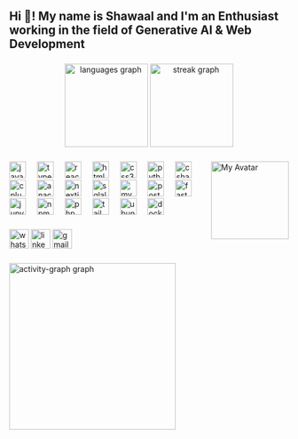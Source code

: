 <h2 align="left">Hi 👋! My name is Shawaal and I'm an Enthusiast working in the field of Generative AI & Web Development</h2>

###

<div align="center">
  <img src="https://github-readme-stats.vercel.app/api/top-langs?username=Shawaal-Nadeem&locale=en&hide_title=false&layout=compact&card_width=320&langs_count=5&theme=dracula&hide_border=false&order=2" height="150" alt="languages graph"  />
  <img src="https://streak-stats.demolab.com?user=Shawaal-Nadeem&locale=en&mode=daily&theme=dracula&hide_border=false&border_radius=5&order=3" height="150" alt="streak graph"  />
</div>

###

<img align="right" src="https://github.com/Shawaal-Nadeem/Shawaal-Nadeem/assets/110089331/8449d20b-8969-412c-a633-f96054f075d3" alt="My Avatar" height="140" />

###

<div align="left">
<a href="https://www.javascript.com/" style="text-decoration: none;">
  <img src="https://cdn.jsdelivr.net/gh/devicons/devicon/icons/javascript/javascript-original.svg" height="30" alt="javascript logo" />
</a>
<img width="12" />
<a href="https://www.typescriptlang.org/" style="text-decoration: none;">
  <img src="https://cdn.jsdelivr.net/gh/devicons/devicon/icons/typescript/typescript-original.svg" height="30" alt="typescript logo" />
</a>
<img width="12" />
<a href="https://reactjs.org/" style="text-decoration: none;">
  <img src="https://cdn.jsdelivr.net/gh/devicons/devicon/icons/react/react-original.svg" height="30" alt="react logo" />
</a>
<img width="12" />
<a href="https://html.spec.whatwg.org/" style="text-decoration: none;">
  <img src="https://cdn.jsdelivr.net/gh/devicons/devicon/icons/html5/html5-original.svg" height="30" alt="html5 logo" />
</a>
<img width="12" />
<a href="https://www.w3.org/Style/CSS/Overview.en.html" style="text-decoration: none;">
  <img src="https://cdn.jsdelivr.net/gh/devicons/devicon/icons/css3/css3-original.svg" height="30" alt="css3 logo" />
</a>
<img width="12" />
<a href="https://www.python.org/" style="text-decoration: none;">
  <img src="https://cdn.jsdelivr.net/gh/devicons/devicon/icons/python/python-original.svg" height="30" alt="python logo" />
</a>
<img width="12" />
<a href="https://docs.microsoft.com/en-us/dotnet/csharp/" style="text-decoration: none;">
  <img src="https://cdn.jsdelivr.net/gh/devicons/devicon/icons/csharp/csharp-original.svg" height="30" alt="csharp logo" />
</a>
<img width="12" />
<a href="https://isocpp.org/" style="text-decoration: none;">
  <img src="https://cdn.jsdelivr.net/gh/devicons/devicon/icons/cplusplus/cplusplus-original.svg" height="30" alt="cplusplus logo" />
</a>
<img width="12" />
<a href="https://www.anaconda.com/" style="text-decoration: none;">
  <img src="https://cdn.jsdelivr.net/gh/devicons/devicon/icons/anaconda/anaconda-original.svg" height="30" alt="anaconda logo" />
</a>
<img width="12" />
<a href="https://nextjs.org/" style="text-decoration: none;">
  <img src="https://cdn.jsdelivr.net/gh/devicons/devicon/icons/nextjs/nextjs-original.svg" height="30" alt="nextjs logo" />
</a>
<img width="12" />
<a href="https://www.sqlalchemy.org/" style="text-decoration: none;">
  <img src="https://cdn.jsdelivr.net/gh/devicons/devicon/icons/sqlalchemy/sqlalchemy-original.svg" height="30" alt="sqlalchemy logo" />
</a>
<img width="12" />
<a href="https://www.mysql.com/" style="text-decoration: none;">
  <img src="https://cdn.jsdelivr.net/gh/devicons/devicon/icons/mysql/mysql-original.svg" height="30" alt="mysql logo" />
</a>
<img width="12" />
<a href="https://www.postgresql.org/" style="text-decoration: none;">
  <img src="https://cdn.jsdelivr.net/gh/devicons/devicon/icons/postgresql/postgresql-original.svg" height="30" alt="postgresql logo" />
</a>
<img width="12" />
<a href="https://fastapi.tiangolo.com/" style="text-decoration: none;">
  <img src="https://cdn.jsdelivr.net/gh/devicons/devicon/icons/fastapi/fastapi-original.svg" height="30" alt="fastapi logo" />
</a>
<img width="12" />
<a href="https://jupyter.org/" style="text-decoration: none;">
  <img src="https://cdn.jsdelivr.net/gh/devicons/devicon/icons/jupyter/jupyter-original.svg" height="30" alt="jupyter logo" />
</a>
<img width="12" />
<a href="https://www.npmjs.com/" style="text-decoration: none;">
  <img src="https://cdn.jsdelivr.net/gh/devicons/devicon/icons/npm/npm-original-wordmark.svg" height="30" alt="npm logo" />
</a>
<img width="12" />
<a href="https://www.php.net/" style="text-decoration: none;">
  <img src="https://cdn.jsdelivr.net/gh/devicons/devicon/icons/php/php-original.svg" height="30" alt="php logo" />
</a>
<img width="12" />
<a href="https://tailwindcss.com/" style="text-decoration: none;">
  <img src="https://cdn.jsdelivr.net/gh/devicons/devicon/icons/tailwindcss/tailwindcss-original-wordmark.svg" height="30" alt="tailwindcss logo" />
</a>
<img width="12" />
<a href="https://ubuntu.com/" style="text-decoration: none;">
  <img src="https://cdn.jsdelivr.net/gh/devicons/devicon/icons/ubuntu/ubuntu-plain.svg" height="30" alt="ubuntu logo" />
</a>
<img width="12" />
<a href="https://www.docker.com/" style="text-decoration: none;">
  <img src="https://cdn.jsdelivr.net/gh/devicons/devicon/icons/docker/docker-original.svg" height="30" alt="docker logo" />
</a>
</div>

###

<div align="left">
  <a href="https://wa.me/+923096946556" target="_blank" style="text-decoration: none;">
    <img src="https://img.shields.io/static/v1?message=Whatsapp&logo=whatsapp&label=&color=25D366&logoColor=white&labelColor=&style=for-the-badge" height="35" alt="whatsapp logo" />
  </a>
  <a href="https://www.linkedin.com/in/shawaal-nadeem-a72972253/" target="_blank" style="text-decoration: none;">
    <img src="https://img.shields.io/static/v1?message=LinkedIn&logo=linkedin&label=&color=007785&logoColor=white&labelColor=&style=for-the-badge" height="35" alt="linkedin logo" />
  </a>
  <a href="mailto:shawaalnadeem63@gmail.com" target="_blank" style="text-decoration: none;">
    <img src="https://img.shields.io/static/v1?message=Gmail&logo=gmail&label=&color=D14836&logoColor=white&labelColor=&style=for-the-badge" height="35" alt="gmail logo" />
  </a>
</div>

###

<img src="https://github-readme-activity-graph.vercel.app/graph?username=Shawaal-Nadeem&radius=16&theme=react&area=true&order=5" height="300" alt="activity-graph graph" />
